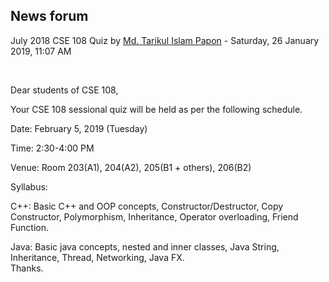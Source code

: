 <h2>News forum</h2><a href="https://moodle.cse.buet.ac.bd/user/view.php?id=872&course=399"></a>
July 2018 CSE 108 Quiz
by <a href="https://moodle.cse.buet.ac.bd/user/view.php?id=872&course=399">Md. Tarikul Islam Papon</a> - Saturday, 26 January 2019, 11:07 AM


 

Dear students of CSE 108,

Your CSE 108 sessional quiz will be held as per the following schedule.

Date: February 5, 2019 (Tuesday)

Time: 2:30-4:00 PM

Venue: Room 203(A1), 204(A2), 205(B1 + others), 206(B2)

Syllabus:

C++: Basic C++ and OOP concepts, Constructor/Destructor, Copy Constructor, Polymorphism, Inheritance, Operator overloading, Friend Function.

Java: Basic java concepts, nested and inner classes, Java String, Inheritance, Thread, Networking, Java FX.
<br />
Thanks.








